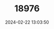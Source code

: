 ---
title: "18976"
category: "Pyrgulopsis nanus"
draft: false
date: 2024-02-22 13:03:50
languages:
  English: ["Distal-gland Springsnail"]
---